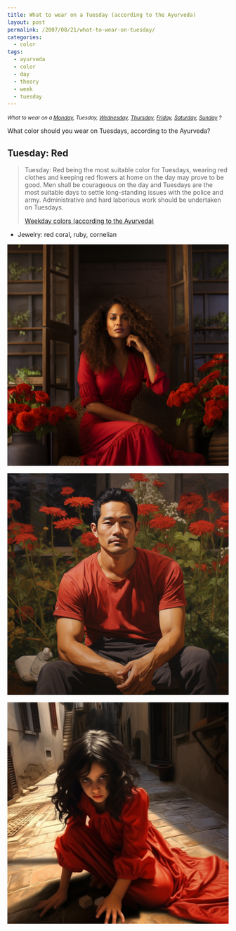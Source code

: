 ```yaml
---
title: What to wear on a Tuesday (according to the Ayurveda)
layout: post
permalink: /2007/08/21/what-to-wear-on-tuesday/
categories:
  - color
tags:
  - ayurveda
  - color
  - day
  - theory
  - week
  - tuesday
---
```


<small>_What to wear on a
[Monday](/2007/08/21/what-to-wear-on-monday/),
Tuesday,
[Wednesday](/2007/08/21/what-to-wear-on-wednesday/),
[Thursday](/2007/08/21/what-to-wear-on-thursday/),
[Friday](/2007/08/21/what-to-wear-on-friday/),
[Saturday](/2007/08/21/what-to-wear-on-saturday/),
[Sunday](/2007/08/21/what-to-wear-on-sunday/)
?_</small>

What color should you wear on Tuesdays, according to the Ayurveda?

## Tuesday: Red

> Tuesday: Red being the most suitable color for Tuesdays, wearing red clothes and keeping red flowers at home on the day may prove to be good. Men shall be courageous on the day and Tuesdays are the most suitable days to settle long-standing issues with the police and army. Administrative and hard laborious work should be undertaken on Tuesdays. 
> 
> [Weekday colors (according to the Ayurveda)](/2007/08/21/weekday-colours-ayurveda/)

* Jewelry: red coral, ruby, cornelian

![woman wearing red dress](/wp-content/uploads/2007/08/pforret_woman_wearing_red_dress_beautiful_living_room_with_red__eef280d5-8de8-4935-8df1-82a7a11abc89.png)

![man wearing red suit](/wp-content/uploads/2007/08/pforret_asian_man_wearing_red_shirt_sitting_in_garden_red_flowe_f423ec02-418b-4a85-b4fc-3ec72f62b1e9.png)

![kid dressed in red](/wp-content/uploads/2007/08/pforret_italian_girl_wearing_red_dress_playing_on_the_floor_pho_78df8995-3f69-41dc-aed2-b19b5419de67.png)